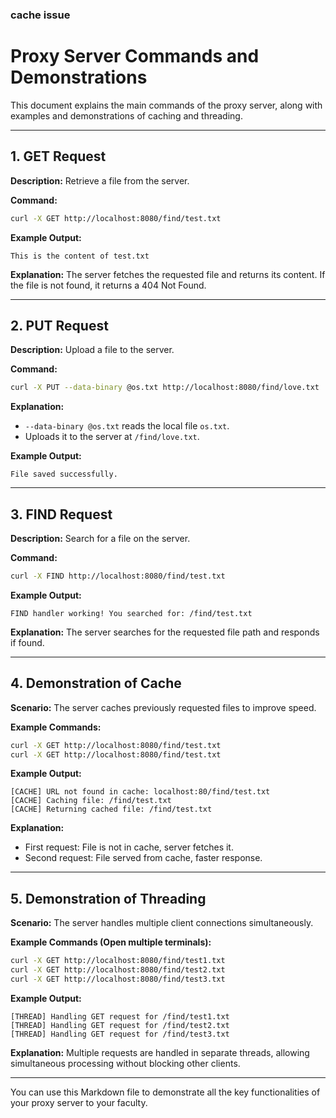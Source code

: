 ### cache issue

# Proxy Server Commands and Demonstrations

This document explains the main commands of the proxy server, along with examples and demonstrations of caching and threading.

---

## 1. GET Request

**Description:**
Retrieve a file from the server.

**Command:**

```bash
curl -X GET http://localhost:8080/find/test.txt
```

**Example Output:**

```
This is the content of test.txt
```

**Explanation:**
The server fetches the requested file and returns its content. If the file is not found, it returns a 404 Not Found.

---

## 2. PUT Request

**Description:**
Upload a file to the server.

**Command:**

```bash
curl -X PUT --data-binary @os.txt http://localhost:8080/find/love.txt
```

**Explanation:**

* `--data-binary @os.txt` reads the local file `os.txt`.
* Uploads it to the server at `/find/love.txt`.

**Example Output:**

```
File saved successfully.
```

---

## 3. FIND Request

**Description:**
Search for a file on the server.

**Command:**

```bash
curl -X FIND http://localhost:8080/find/test.txt
```

**Example Output:**

```
FIND handler working! You searched for: /find/test.txt
```

**Explanation:**
The server searches for the requested file path and responds if found.

---

## 4. Demonstration of Cache

**Scenario:**
The server caches previously requested files to improve speed.

**Example Commands:**

```bash
curl -X GET http://localhost:8080/find/test.txt
curl -X GET http://localhost:8080/find/test.txt
```

**Example Output:**

```
[CACHE] URL not found in cache: localhost:80/find/test.txt
[CACHE] Caching file: /find/test.txt
[CACHE] Returning cached file: /find/test.txt
```

**Explanation:**

* First request: File is not in cache, server fetches it.
* Second request: File served from cache, faster response.

---

## 5. Demonstration of Threading

**Scenario:**
The server handles multiple client connections simultaneously.

**Example Commands (Open multiple terminals):**

```bash
curl -X GET http://localhost:8080/find/test1.txt
curl -X GET http://localhost:8080/find/test2.txt
curl -X GET http://localhost:8080/find/test3.txt
```

**Example Output:**

```
[THREAD] Handling GET request for /find/test1.txt
[THREAD] Handling GET request for /find/test2.txt
[THREAD] Handling GET request for /find/test3.txt
```

**Explanation:**
Multiple requests are handled in separate threads, allowing simultaneous processing without blocking other clients.

---

You can use this Markdown file to demonstrate all the key functionalities of your proxy server to your faculty.
